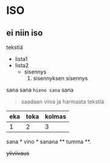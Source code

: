 # ISO
## ei niin iso
tekstiä

- lista1
- lista2
  - sisennys
    1. sisennyksen sisennys

sana sana `hieno sana` sana

> saadaan viiva ja harmaata tekstiä

| eka | toka | kolmas |
| --- | --- | --- |
| 1 | 2 | 3 |


sana * vino * sanana ** tumma **.

~~yliviivaus~~

